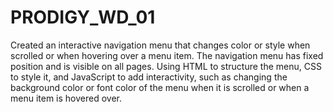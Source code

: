# PRODIGY_WD_01
Created an interactive navigation menu that changes color or style when scrolled or when hovering over a menu item. The navigation menu has fixed position and is visible on all pages. Using HTML to structure the menu, CSS to style it, and JavaScript to add interactivity, such as changing the background color or font color of the menu when it is scrolled or when a menu item is hovered over.
